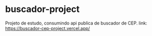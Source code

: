 # buscador-project
Projeto de estudo, consumindo api publica de buscador de CEP.
link: https://buscador-cep-project.vercel.app/
